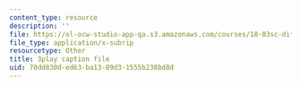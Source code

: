 ```yaml
---
content_type: resource
description: ''
file: https://ol-ocw-studio-app-qa.s3.amazonaws.com/courses/18-03sc-differential-equations-fall-2011/70dd830ded63ba1389d31555b238bd8d_pGECDB15L9o.srt
file_type: application/x-subrip
resourcetype: Other
title: 3play caption file
uid: 70dd830d-ed63-ba13-89d3-1555b238bd8d
---
```

